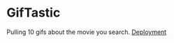 # GifTastic

Pulling 10 gifs about the movie you search. 
[Deployment](https://abayindir1.github.io/GifTastic/)

